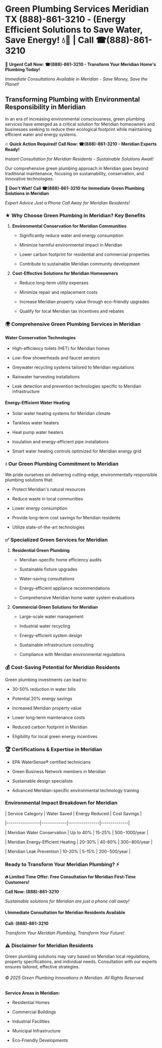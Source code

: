 # Green Plumbing Services Meridian TX (888)-861-3210 - (Energy Efficient Solutions to Save Water, Save Energy! 💧🌿 | Call ☎(888)-861-3210

🚨 **Urgent Call Now: ☎(888)-861-3210 - Transform Your Meridian Home's Plumbing Today!**
*Immediate Consultations Available in Meridian - Save Money, Save the Planet!*

## Transforming Plumbing with Environmental Responsibility in Meridian

In an era of increasing environmental consciousness, green plumbing services have emerged as a critical solution for Meridian homeowners and businesses seeking to reduce their ecological footprint while maintaining efficient water and energy systems. 

🔥 **Quick Action Required! Call Now: ☎(888)-861-3210 - Meridian Experts Ready!**
*Instant Consultation for Meridian Residents - Sustainable Solutions Await!*

Our comprehensive green plumbing approach in Meridian goes beyond traditional maintenance, focusing on sustainability, conservation, and innovative technologies.

🚨 **Don't Wait! Call ☎(888)-861-3210 for Immediate Green Plumbing Solutions in Meridian**
*Expert Advice Just a Phone Call Away for Meridian Residents!*

### ★ Why Choose Green Plumbing in Meridian? Key Benefits

1. **Environmental Conservation for Meridian Communities** 
   - Significantly reduce water and energy consumption
   - Minimize harmful environmental impact in Meridian
   - Lower carbon footprint for residential and commercial properties
   - Contribute to sustainable Meridian community development

2. **Cost-Effective Solutions for Meridian Homeowners** 
   - Reduce long-term utility expenses
   - Minimize repair and replacement costs
   - Increase Meridian property value through eco-friendly upgrades
   - Qualify for local Meridian tax incentives and rebates

### 🌍 Comprehensive Green Plumbing Services in Meridian

#### Water Conservation Technologies
- High-efficiency toilets (HET) for Meridian homes
- Low-flow showerheads and faucet aerators
- Greywater recycling systems tailored to Meridian regulations
- Rainwater harvesting installations
- Leak detection and prevention technologies specific to Meridian infrastructure

#### Energy-Efficient Water Heating
- Solar water heating systems for Meridian climate
- Tankless water heaters
- Heat pump water heaters
- Insulation and energy-efficient pipe installations
- Smart water heating controls optimized for Meridian energy grid

### 💧 Our Green Plumbing Commitment to Meridian

We pride ourselves on delivering cutting-edge, environmentally responsible plumbing solutions that:
- Protect Meridian's natural resources
- Reduce waste in local communities
- Lower energy consumption
- Provide long-term cost savings for Meridian residents
- Utilize state-of-the-art technologies

### ✅ Specialized Green Services for Meridian

1. **Residential Green Plumbing**
   - Meridian-specific home efficiency audits
   - Sustainable fixture upgrades
   - Water-saving consultations
   - Energy-efficient appliance recommendations
   - Comprehensive Meridian home water system evaluations

2. **Commercial Green Solutions for Meridian**
   - Large-scale water management
   - Industrial water recycling
   - Energy-efficient system design
   - Sustainable infrastructure consulting
   - Compliance with Meridian environmental regulations

### 💰 Cost-Saving Potential for Meridian Residents

Green plumbing investments can lead to:
- 30-50% reduction in water bills
- Potential 20% energy savings
- Increased Meridian property value
- Lower long-term maintenance costs
- Reduced carbon footprint in Meridian
- Eligibility for local green energy incentives

### 🏆 Certifications & Expertise in Meridian

- EPA WaterSense® certified technicians
- Green Business Network members in Meridian
- Sustainable design specialists
- Advanced Meridian-specific environmental technology training

### Environmental Impact Breakdown for Meridian

| Service Category | Water Saved | Energy Reduced | Cost Savings |
|-----------------|-------------|----------------|--------------|
| Meridian Water Conservation | Up to 40% | 15-25% | $500-$1000/year |
| Meridian Energy-Efficient Heating | 20-30% | 40-60% | $300-$800/year |
| Meridian Leak Prevention | 10-20% | 5-15% | $200-$500/year |

### Ready to Transform Your Meridian Plumbing? ⚡

**🔥 Limited Time Offer: Free Consultation for Meridian First-Time Customers!**

**Call Now: (888)-861-3210**
*Sustainable solutions for Meridian are just a phone call away!*

#### 📞 Immediate Consultation for Meridian Residents Available

**Call: (888)-861-3210**
*Transform Your Meridian Plumbing, Transform Your Future!*

### ⚠️ Disclaimer for Meridian Residents

Green plumbing solutions may vary based on Meridian local regulations, property specifications, and individual needs. Consultation with our experts ensures tailored, effective strategies.

###### © 2025 Green Plumbing Innovations in Meridian. All Rights Reserved.

**Service Areas in Meridian:** 
- Residential Homes
- Commercial Buildings
- Industrial Facilities
- Municipal Infrastructure
- Eco-Friendly Developments